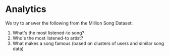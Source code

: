Analytics
=========

We try to answer the following from the Million Song Dataset:

1. What's the most listened-to song?
2. Who's the most listened-to artist?
3. What makes a song famous (based on clusters of users and similar song data)
